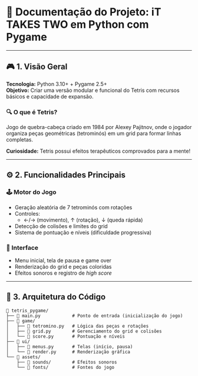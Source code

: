 # 📄 Documentação do Projeto: iT TAKES TWO em Python com Pygame

---

## 🎮 1. Visão Geral
**Tecnologia:** Python 3.10+ + Pygame 2.5+  
**Objetivo:** Criar uma versão modular e funcional do Tetris com recursos básicos e capacidade de expansão.  

### 🔍 O que é Tetris?
Jogo de quebra-cabeça criado em 1984 por Alexey Pajitnov, onde o jogador organiza peças geométricas (tetrominós) em um grid para formar linhas completas.  

**Curiosidade:** Tetris possui efeitos terapêuticos comprovados para a mente!

---

## ⚙️ 2. Funcionalidades Principais
### 🕹️ Motor do Jogo
- Geração aleatória de 7 tetrominós com rotações  
- Controles: 
  - ←/→ (movimento), ↑ (rotação), ↓ (queda rápida)  
- Detecção de colisões e limites do grid  
- Sistema de pontuação e níveis (dificuldade progressiva)  

### 🎨 Interface
- Menu inicial, tela de pausa e game over  
- Renderização do grid e peças coloridas  
- Efeitos sonoros e registro de *high score*  

---

## 📂 3. Arquitetura do Código
```plaintext
📁 tetris_pygame/
├── 📄 main.py            # Ponto de entrada (inicialização do jogo)
├── 📁 game/
│   ├── 📄 tetromino.py   # Lógica das peças e rotações
│   ├── 📄 grid.py        # Gerenciamento do grid e colisões
│   └── 📄 score.py       # Pontuação e níveis
├── 📁 ui/
│   ├── 📄 menus.py       # Telas (início, pausa)
│   └── 📄 render.py      # Renderização gráfica
└── 📁 assets/
    ├── 📁 sounds/        # Efeitos sonoros
    └── 📁 fonts/         # Fontes do jogo
